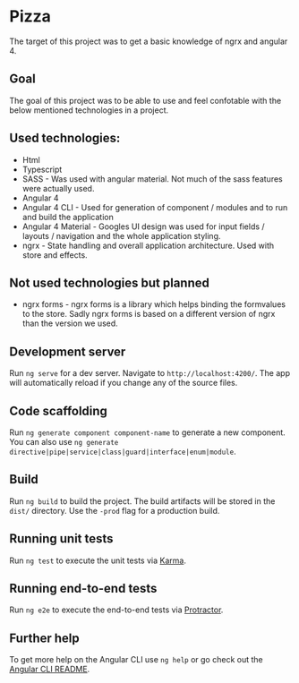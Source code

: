 # Pizza

The target of this project was to get a basic knowledge of ngrx and angular 4.

## Goal
The goal of this project was to be able to use and feel confotable with the below mentioned technologies in a project.

## Used technologies:
* Html
* Typescript
* SASS - Was used with angular material. Not much of the sass features were actually used.
* Angular 4
* Angular 4 CLI - Used for generation of component / modules and to run and build the application
* Angular 4 Material - Googles UI design was used for input fields / layouts / navigation and the whole application styling.
* ngrx - State handling and overall application architecture. Used with store and effects.

## Not used technologies but planned
* ngrx forms - ngrx forms is a library which helps binding the formvalues to the store. Sadly ngrx forms is based on a different version of ngrx than the version we used.

## Development server

Run `ng serve` for a dev server. Navigate to `http://localhost:4200/`. The app will automatically reload if you change any of the source files.

## Code scaffolding

Run `ng generate component component-name` to generate a new component. You can also use `ng generate directive|pipe|service|class|guard|interface|enum|module`.

## Build

Run `ng build` to build the project. The build artifacts will be stored in the `dist/` directory. Use the `-prod` flag for a production build.

## Running unit tests

Run `ng test` to execute the unit tests via [Karma](https://karma-runner.github.io).

## Running end-to-end tests

Run `ng e2e` to execute the end-to-end tests via [Protractor](http://www.protractortest.org/).

## Further help

To get more help on the Angular CLI use `ng help` or go check out the [Angular CLI README](https://github.com/angular/angular-cli/blob/master/README.md).
